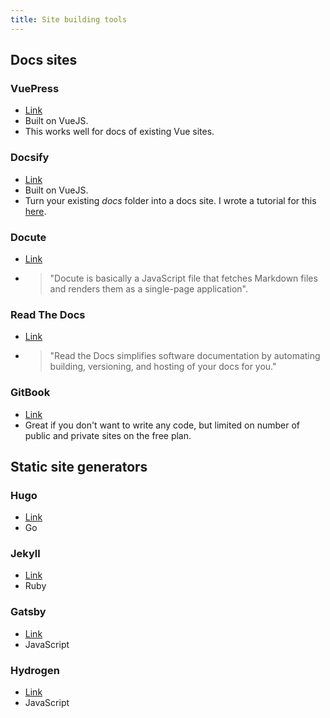 ```yaml
---
title: Site building tools
---
```


## Docs sites

### VuePress

- [Link](https://vuepress.vuejs.org/)
- Built on VueJS. 
- This works well for docs of existing Vue sites.


### Docsify

- [Link](https://docsify.js.org/)
- Built on VueJS. 
- Turn your existing *docs* folder into a docs site. I wrote a tutorial for this [here](https://michaelcurrin.github.io/docsify-template/#/).

### Docute

- [Link](https://docute.org/)

- > "Docute is basically a JavaScript file that fetches Markdown files and renders them as a single-page application".

### Read The Docs

- [Link](https://readthedocs.org/)
- > "Read the Docs simplifies software documentation by automating building, versioning, and hosting of your docs for you."


### GitBook

- [Link](https://www.gitbook.com/)
- Great if you don't want to write any code, but limited on number of public and private sites on the free plan.


## Static site generators

### Hugo

- [Link](https://gohugo.io/)
- Go

### Jekyll

- [Link](https://jekyllrb.com/)
- Ruby

### Gatsby

- [Link](https://www.gatsbyjs.org/)
- JavaScript

### Hydrogen

- [Link](https://github.com/ShailenNaidoo/hydrogen)
- JavaScript